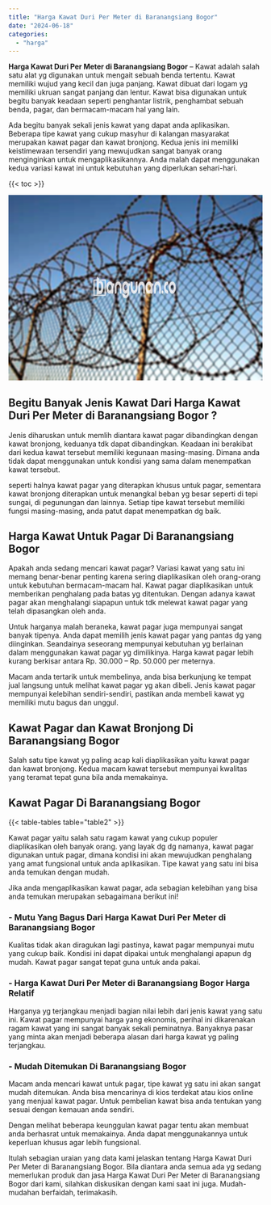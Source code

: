 ```yaml
---
title: "Harga Kawat Duri Per Meter di Baranangsiang Bogor"
date: "2024-06-18"
categories: 
  - "harga"
---
```


**Harga Kawat Duri Per Meter di Baranangsiang Bogor** – Kawat adalah salah satu alat yg digunakan untuk mengait sebuah benda tertentu. Kawat memiliki wujud yang kecil dan juga panjang. Kawat dibuat dari logam yg memiliki ukruan sangat panjang dan lentur. Kawat bisa digunakan untuk begitu banyak keadaan seperti penghantar listrik, penghambat sebuah benda, pagar, dan bermacam-macam hal yang lain.

Ada begitu banyak sekali jenis kawat yang dapat anda aplikasikan. Beberapa tipe kawat yang cukup masyhur di kalangan masyarakat merupakan kawat pagar dan kawat bronjong. Kedua jenis ini memiliki keistimewaan tersendiri yang mewujudkan sangat banyak orang menginginkan untuk mengaplikasikannya. Anda malah dapat menggunakan kedua variasi kawat ini untuk kebutuhan yang diperlukan sehari-hari.

{{< toc >}}

![Harga Kawat Duri Per Meter di Baranangsiang Bogor](/images/jual-kawat-murah51.png)

## Begitu Banyak Jenis Kawat Dari Harga Kawat Duri Per Meter di Baranangsiang Bogor ?

Jenis diharuskan untuk memlih diantara kawat pagar dibandingkan dengan kawat bronjong, keduanya tdk dapat dibandingkan. Keadaan ini berakibat dari kedua kawat tersebut memiliki kegunaan masing-masing. Dimana anda tidak dapat menggunakan untuk kondisi yang sama dalam menempatkan kawat tersebut.

seperti halnya kawat pagar yang diterapkan khusus untuk pagar, sementara kawat bronjong diterapkan untuk menangkal beban yg besar seperti di tepi sungai, di pegunungan dan lainnya. Setiap tipe kawat tersebut memiliki fungsi masing-masing, anda patut dapat menempatkan dg baik.

## Harga Kawat Untuk Pagar Di Baranangsiang Bogor

Apakah anda sedang mencari kawat pagar? Variasi kawat yang satu ini memang benar-benar penting karena sering diaplikasikan oleh orang-orang untuk kebutuhan bermacam-macam hal. Kawat pagar diaplikasikan untuk memberikan penghalang pada batas yg ditentukan. Dengan adanya kawat pagar akan menghalangi siapapun untuk tdk melewat kawat pagar yang telah dipasangkan oleh anda.

Untuk harganya malah beraneka, kawat pagar juga mempunyai sangat banyak tipenya. Anda dapat memilih jenis kawat pagar yang pantas dg yang diinginkan. Seandainya seseorang mempunyai kebutuhan yg berlainan dalam menggunakan kawat pagar yg dimilikinya. Harga kawat pagar lebih kurang berkisar antara Rp. 30.000 – Rp. 50.000 per meternya.

Macam anda tertarik untuk membelinya, anda bisa berkunjung ke tempat jual langsung untuk melihat kawat pagar yg akan dibeli. Jenis kawat pagar mempunyai kelebihan sendiri-sendiri, pastikan anda membeli kawat yg memiliki mutu bagus dan unggul.

## Kawat Pagar dan Kawat Bronjong Di Baranangsiang Bogor

Salah satu tipe kawat yg paling acap kali diaplikasikan yaitu kawat pagar dan kawat bronjong. Kedua macam kawat tersebut mempunyai kwalitas yang teramat tepat guna bila anda memakainya.

## Kawat Pagar Di Baranangsiang Bogor

{{< table-tables table="table2" >}}

Kawat pagar yaitu salah satu ragam kawat yang cukup populer diaplikasikan oleh banyak orang. yang layak dg dg namanya, kawat pagar digunakan untuk pagar, dimana kondisi ini akan mewujudkan penghalang yang amat fungsional untuk anda aplikasikan. Tipe kawat yang satu ini bisa anda temukan dengan mudah.

Jika anda mengaplikasikan kawat pagar, ada sebagian kelebihan yang bisa anda temukan merupakan sebagaimana berikut ini!

### \- Mutu Yang Bagus Dari Harga Kawat Duri Per Meter di Baranangsiang Bogor

Kualitas tidak akan diragukan lagi pastinya, kawat pagar mempunyai mutu yang cukup baik. Kondisi ini dapat dipakai untuk menghalangi apapun dg mudah. Kawat pagar sangat tepat guna untuk anda pakai.

### \- Harga Kawat Duri Per Meter di Baranangsiang Bogor Harga Relatif

Harganya yg terjangkau menjadi bagian nilai lebih dari jenis kawat yang satu ini. Kawat pagar mempunyai harga yang ekonomis, perihal ini dikarenakan ragam kawat yang ini sangat banyak sekali peminatnya. Banyaknya pasar yang minta akan menjadi beberapa alasan dari harga kawat yg paling terjangkau.

### \- Mudah Ditemukan Di Baranangsiang Bogor

Macam anda mencari kawat untuk pagar, tipe kawat yg satu ini akan sangat mudah ditemukan. Anda bisa mencarinya di kios terdekat atau kios online yang menjual kawat pagar. Untuk pembelian kawat bisa anda tentukan yang sesuai dengan kemauan anda sendiri.

Dengan melihat beberapa keunggulan kawat pagar tentu akan membuat anda berhasrat untuk memakainya. Anda dapat menggunakannya untuk keperluan khusus agar lebih fungsional.

Itulah sebagian uraian yang data kami jelaskan tentang Harga Kawat Duri Per Meter di Baranangsiang Bogor. Bila diantara anda semua ada yg sedang memerlukan produk dan jasa Harga Kawat Duri Per Meter di Baranangsiang Bogor dari kami, silahkan diskusikan dengan kami saat ini juga. Mudah-mudahan berfaidah, terimakasih.
